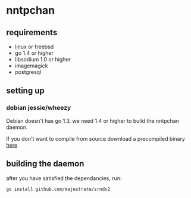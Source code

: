 # nntpchan #

## requirements ##

* linux or freebsd
* go 1.4 or higher
* libsodium 1.0 or higher
* imagemagick
* postgresql

## setting up ##

### debian jessie/wheezy ###

Debian doesn't has go 1.3, we need 1.4 or higher to build the nntpchan daemon.

If you don't want to compile from source download a precompiled binary [here](#)

## building the daemon ##

after you have satisfied the dependancies, run:

    go install github.com/majestrate/srndv2
